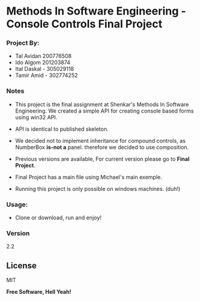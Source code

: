 # Methods In Software Engineering - Console Controls Final Project

### Project By:

  - Tal Avidan 200776508
  - Ido Algom 201203874
  - Ital Daskal - 305029118
  - Tamir Amid - 302774252

### Notes
 - This project is the final assignment at Shenkar's Methods In Software Engineering. We created a simple API for creating  console based forms using win32 API.

 - API is identical to published skeleton.

 - We decided not to implement inheritance for compound controls, as NumberBox **is-not a** panel. therefore we decided to use composition.
 - Previous versions are available, For current version please go to **Final Project**.
 - Final Project has a main file using Michael's main exemple.
 - Running this project is only possible on windows machines. (duh!)
### Usage:
  - Clone or download, run and enjoy!


### Version
2.2


License
----

MIT


**Free Software, Hell Yeah!**
